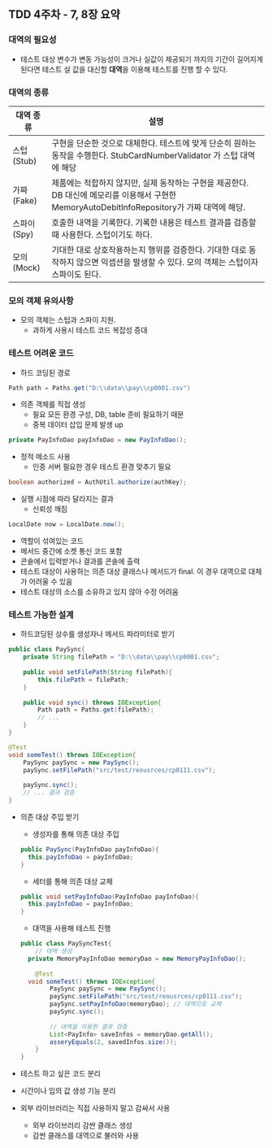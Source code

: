 ## TDD 4주차 - 7, 8장 요약

### 대역의 필요성

* 테스트 대상 변수가 변동 가능성이 크거나 실값이 제공되기 까지의 기간이 길어지게 된다면 테스트 실 값을 대신할 **대역**을 이용해 테스트를 진행 할 수 있다.



### 대역의 종류

| 대역 종류   | 설명                                                         |
| ----------- | ------------------------------------------------------------ |
| 스텁(Stub)  | 구현을 단순한 것으로 대체한다. 테스트에 맞게 단순히 원하는 동작을 수행한다. StubCardNumberValidator 가 스텁 대역에 해당 |
| 가짜(Fake)  | 제품에는 적합하지 않지만, 실제 동작하는 구현을 제공한다. DB 대신에 메모리를 이용해서 구현한 MemoryAutoDebitInfoRepository가 가짜 대역에 해당. |
| 스파이(Spy) | 호출한 내역을 기록한다. 기록한 내용은 테스트 결과를 검증할 때 사용한다. 스텁이기도 하다. |
| 모의(Mock)  | 기대한 대로 상호작용하는지 행위를 검증한다. 기대한 대로 동작하지 않으면 익셉션을 발생할 수 있다. 모의 객체는 스텁이자 스파이도 된다. |



### 모의 객체 유의사항

* 모의 객체는 스텁과 스파이 지원. 
  * 과하게 사용시 테스트 코드 복잡성 증대



### 테스트 어려운 코드 

* 하드 코딩된 경로

```java
Path path = Paths.get("D:\\data\\pay\\cp0001.csv")
```

* 의존 객체를 직접 생성
  * 필요 모든 환경 구성, DB, table 준비 필요하기 때문
  * 중복 데이터 삽입 문제 발생 up

```java
private PayInfoDao payInfoDao = new PayInfoDao();
```

* 정적 메소드 사용
  * 인증 서버 필요한 경우 테스트 환경 맞추기 필요

```java
boolean authorized = AuthUtil.authorize(authKey);
```

* 실행 시점에 따라 달라지는 결과
  * 신뢰성 깨짐

```java
LocalDate now = LocalDate.now();
```

* 역할이 섞여있는 코드
* 메서드 중간에 소켓 통신 코드 포함
* 콘솔에서 입력받거나 결과를 콘솔에 출력
* 테스트 대상이 사용하는 의존 대상 클래스나 메서드가 final. 이 경우 대역으로 대체가 어려울 수 있음
* 테스트 대상의 소스를 소유하고 있지 않아 수정 어려움



### 테스트 가능한 설계

* 하드코딩된 상수를 생성자나 메서드 파라미터로 받기

```java
public class PaySync{
	private String filePath = "D:\\data\\pay\\cp0001.csv";
    
    public void setFilePath(String filePath){
        this.filePath = filePath;
    }
    
    public void sync() throws IOException{
        Path path = Paths.get(filePath);
        // ...
    }
}
```

```java
@Test
void someTest() throws IOException{
    PaySync paySync = new PaySync();
    paySync.setFilePath("src/test/reousrces/cp0111.csv");
    
    paySync.sync();
    // ... 결과 검증
}
```

* 의존 대상 주입 받기

  * 생성자를 통해 의존 대상 주입

  ```java
  public PaySync(PayInfoDao payInfoDao){
  	this.payInfoDao = payInfoDao;
  }
  ```

  * 세터를 통해 의존 대상 교체
  
  ```java
  public void setPayInfoDao(PayInfoDao payInfoDao){
  	this.payInfoDao = payInfoDao;
  }
  ```
  
  * 대역을 사용해 테스트 진행
  
  ```java
  public class PaySyncTest{
      // 대역 생성
  	private MemoryPayInfoDao memoryDao = new MemoryPayInfoDao();
      
      @Test
  	void someTest() throws IOException{
          PaySync paySync = new PaySync();
          paySync.setFilePath("src/test/reousrces/cp0111.csv");
          paySync.setPayInfoDao(memoryDao); // 대역으로 교체
          paySync.sync();
          
          // 대역을 이용한 결과 검증
          List<PayInfo> saveInfos = memoryDao.getAll();
          asseryEquals(2, savedInfos.size());
      }
  }
  ```

* 테스트 하고 싶은 코드 분리

* 시간이나 임의 값 생성 기능 분리
* 외부 라이브러리는 직접 사용하지 말고 감싸서 사용
  * 외부 라이브러리 감싼 클래스 생성
  * 감싼 클래스를 대역으로 불러와 사용